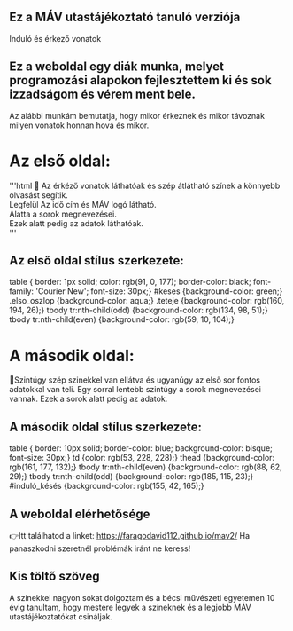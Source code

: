 ## Ez a MÁV utastájékoztató tanuló verziója

Induló és érkező vonatok

## Ez a weboldal egy diák munka, melyet programozási alapokon fejlesztettem ki és sok izzadságom és vérem ment bele.

Az alábbi munkám bemutatja, hogy mikor érkeznek és mikor távoznak milyen vonatok honnan hová és mikor.

# Az első oldal:
'''html
🚂 Az érkéző vonatok láthatóak és szép átlátható színek a könnyebb olvasást segítik.<br>
Legfelül Az idő cím és MÁV logó látható.<br>
Alatta a sorok megnevezései.<br>
Ezek alatt pedig az adatok láthatóak.<br>
'''
## Az első oldal stílus szerkezete:
table {
    border: 1px solid;
    color: rgb(91, 0, 177);
    border-color: black; 
    font-family: 'Courier New';
    font-size: 30px;}
#keses {background-color: green;}
.elso_oszlop {background-color: aqua;}
.teteje {background-color: rgb(160, 194, 26);}
tbody tr:nth-child(odd) {background-color: rgb(134, 98, 51);}
tbody tr:nth-child(even) {background-color: rgb(59, 10, 104);}

# A második oldal:
🚉Szintúgy szép szinekkel van ellátva és ugyanúgy az első sor fontos adatokkal van teli.
Egy sorral lentebb szintúgy a sorok megnevezései vannak.
Ezek a sorok alatt pedig az adatok.
## A második oldal stílus szerkezete:
table {
    border: 10px solid;
    border-color: blue;
    background-color: bisque;
    font-size: 30px;}
td {color: rgb(53, 228, 228);}
thead {background-color: rgb(161, 177, 132);}
tbody tr:nth-child(even) {background-color: rgb(88, 62, 29);}
tbody tr:nth-child(odd) {background-color: rgb(185, 115, 23);}
#induló_késés {background-color: rgb(155, 42, 165);}

## A weboldal elérhetősége
👉Itt találhatod a linket: https://faragodavid112.github.io/mav2/
Ha panaszkodni szeretnél problémák iránt ne keress!

## Kis töltő szöveg
A színekkel nagyon sokat dolgoztam és a bécsi művészeti egyetemen 10 évig tanultam, hogy mestere legyek a színeknek és a legjobb MÁV utastájékoztatókat csináljak.